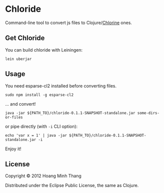 # Chloride

Command-line tool to convert js files to Clojure/[Chlorine](https://github.com/chlorinejs/chlorine) ones.
## Get Chloride

You can build chloride with Leiningen:
```
lein uberjar
```

## Usage

You need esparse-cl2 installed before converting files.

```
sudo npm install -g esparse-cl2
```

... and convert!

```
java -jar ${PATH_TO}/chloride-0.1.1-SNAPSHOT-standalone.jar some-dirs-or-files
```

or pipe directly (with `-i` CLI option):

```
echo 'var x = 1' | java -jar ${PATH_TO}/chloride-0.1.1-SNAPSHOT-standalone.jar -i
```

Enjoy it!
## License

Copyright © 2012 Hoang Minh Thang

Distributed under the Eclipse Public License, the same as Clojure.
